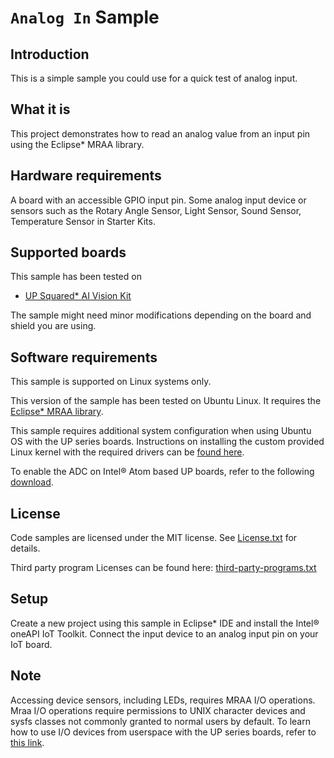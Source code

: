 # `Analog In` Sample

## Introduction
This is a simple sample you could use for a quick test of analog input.

## What it is
This project demonstrates how to read an analog value from an
input pin using the Eclipse* MRAA library.

## Hardware requirements
A board with an accessible GPIO input pin.
Some analog input device or sensors such as the Rotary Angle Sensor,
Light Sensor, Sound Sensor, Temperature Sensor in Starter Kits.

## Supported boards
This sample has been tested on
- [UP Squared\* AI Vision Kit](https://software.intel.com/en-us/iot/hardware/up-squared-ai-vision-dev-kit)

The sample might need minor modifications depending on the board and
shield you are using.

## Software requirements
This sample is supported on Linux systems only.

This version of the sample has been tested on Ubuntu Linux. It requires
the [Eclipse* MRAA library](https://github.com/intel-iot-devkit/mraa).

This sample requires additional system configuration when using Ubuntu OS with
the UP series boards. Instructions on installing the custom provided Linux
kernel with the required drivers can be
[found here](https://wiki.up-community.org/Ubuntu#Ubuntu_18.04_installation_and_configuration).

To enable the ADC on Intel® Atom based UP boards, refer to the following
[download](https://downloads.up-community.org/download/how-to-access-adc-for-up-squared-atom/).

## License

Code samples are licensed under the MIT license. See
[License.txt](https://github.com/oneapi-src/oneAPI-samples/blob/master/License.txt) for details.

Third party program Licenses can be found here:
[third-party-programs.txt](https://github.com/oneapi-src/oneAPI-samples/blob/master/third-party-programs.txt)

## Setup
Create a new project using this sample in Eclipse* IDE and install the
Intel® oneAPI IoT Toolkit. Connect the input device to an analog input pin on
your IoT board.

## Note
Accessing device sensors, including LEDs, requires MRAA I/O operations.
Mraa I/O operations require permissions to UNIX character devices and sysfs
classes not commonly granted to normal users by default. To learn how to use
I/O devices from userspace with the UP series boards, refer to
[this link](https://wiki.up-community.org/Ubuntu#Enable_the_HAT_functionality_from_userspace).

